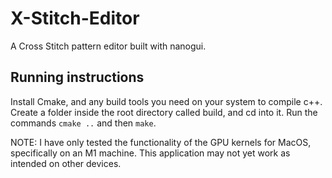 # X-Stitch-Editor

A Cross Stitch pattern editor built with nanogui.

## Running instructions

Install Cmake, and any build tools you need on your system to compile c++. Create a folder inside the root directory called build, and cd into it. Run the commands `cmake ..` and then `make`.

NOTE: I have only tested the functionality of the GPU kernels for MacOS, specifically on an M1 machine. This application may not yet work as intended on other devices.
